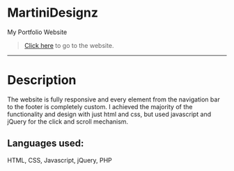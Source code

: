 # MartiniDesignz 
My Portfolio Website<br>
>[Click here](http://martinidesignz.com/) to go to the website.

---


# Description
The website is fully responsive and every element from the navigation bar to the footer is completely custom.  I achieved the majority of 
the functionality and design with just html and css, but used javascript and jQuery for the click and scroll mechanism.

## Languages used:
HTML, CSS, Javascript, jQuery, PHP
